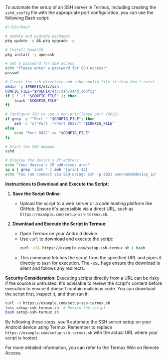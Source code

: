 To automate the setup of an SSH server in Termux, including creating the `sshd_config` file with the appropriate port configuration, you can use the following Bash script:

```bash
#!/bin/bash

# Update and upgrade packages
pkg update -y && pkg upgrade -y

# Install OpenSSH
pkg install -y openssh

# Set a password for SSH access
echo "Please enter a password for SSH access:"
passwd

# Create the ssh directory and sshd_config file if they don't exist
mkdir -p $PREFIX/etc/ssh
CONFIG_FILE="$PREFIX/etc/ssh/sshd_config"
if [ ! -f "$CONFIG_FILE" ]; then
    touch "$CONFIG_FILE"
fi

# Configure SSH to use a non-privileged port (8022)
if grep -q "^Port " "$CONFIG_FILE"; then
    sed -i "s/^Port .*/Port 8022/" "$CONFIG_FILE"
else
    echo "Port 8022" >> "$CONFIG_FILE"
fi

# Start the SSH daemon
sshd

# Display the device's IP address
echo "Your device's IP addresses are:"
ip a | grep 'inet ' | awk '{print $2}'
echo "You can connect via SSH using: ssh -p 8022 username@device_ip"
```

**Instructions to Download and Execute the Script:**

1. **Save the Script Online**:
   - Upload the script to a web server or a code hosting platform like GitHub. Ensure it's accessible via a direct URL, such as `https://example.com/setup-ssh-termux.sh`.

2. **Download and Execute the Script in Termux**:
   - Open Termux on your Android device.
   - Use `curl` to download and execute the script:
     ```bash
     curl -sSL https://example.com/setup-ssh-termux.sh | bash
     ```
   - This command fetches the script from the specified URL and pipes it directly to `bash` for execution. The `-sSL` flags ensure the download is silent and follows any redirects.

**Security Consideration**: Executing scripts directly from a URL can be risky if the source is untrusted. It's advisable to review the script's content before execution to ensure it doesn't contain malicious code. You can download the script first, inspect it, and then run it:

```bash
curl -O https://example.com/setup-ssh-termux.sh
less setup-ssh-termux.sh  # Review the script
bash setup-ssh-termux.sh
```

By following these steps, you'll automate the SSH server setup on your Android device using Termux. Remember to replace `https://example.com/setup-ssh-termux.sh` with the actual URL where your script is hosted.

For more detailed information, you can refer to the Termux Wiki on Remote Access.  
